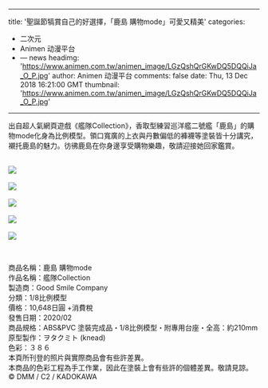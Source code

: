 
---
title: '聖誕節犒賞自己的好選擇，「鹿島 購物mode」可愛又精美'
categories: 
 - 二次元
 - Animen 动漫平台
 - — news
headimg: 'https://www.animen.com.tw/animen_image/LGzQshQrGKwDQ5DQQiJa_O_P.jpg'
author: Animen 动漫平台
comments: false
date: Thu, 13 Dec 2018 16:21:00 GMT
thumbnail: 'https://www.animen.com.tw/animen_image/LGzQshQrGKwDQ5DQQiJa_O_P.jpg'
---

<div>   
<p>出自超人氣網頁遊戲《艦隊Collection》，香取型練習巡洋艦二號艦「鹿島」的購物mode化身為比例模型。領口寬廣的上衣與丹數偏低的褲襪等塗裝皆十分講究，襯托鹿島的魅力。彷彿鹿島在你身邊享受購物樂趣，敬請迎接她回家鑑賞。</p>
<br><img src="https://www.animen.com.tw/animen_image/LGzQshQrGKwDQ5DQQiJa_O_P.jpg" referrerpolicy="no-referrer"><br><br><img src="https://www.animen.com.tw/animen_image/ULrI6407ax5WfuDrHV7n_O_R.jpg" referrerpolicy="no-referrer"><br><br><img src="https://www.animen.com.tw/animen_image/y7tbWN4MsU1Ju5PIqEKC_O_G.jpg" referrerpolicy="no-referrer"><br><br><img src="https://www.animen.com.tw/animen_image/1Bd7OaO9INfspkJLqZZz_O_R.jpg" referrerpolicy="no-referrer"><br><br><img src="https://www.animen.com.tw/animen_image/VxgPpuIObubf5uVlQInP_O_G.jpg" referrerpolicy="no-referrer"><br><p> </p>

<p>商品名稱：鹿島 購物mode<br>
作品名稱：艦隊Collection<br>
製造商：Good Smile Company<br>
分類：1/8比例模型<br>
價格：10,648日圓 +消費稅<br>
發售日期：2020/02<br>
商品規格：ABS&PVC 塗裝完成品・1/8比例模型・附專用台座・全高：約210mm<br>
原型製作：ヲタクミト (knead)<br>
色彩：３８６<br>
本頁所刊登的照片與實際商品會有些許差異。<br>
本商品的色彩工程為手工作業，因此在塗裝上會有些許的個體差異。敬請見諒。<br>
© DMM / C2 / KADOKAWA</p>

<p> </p>
  
</div>
            